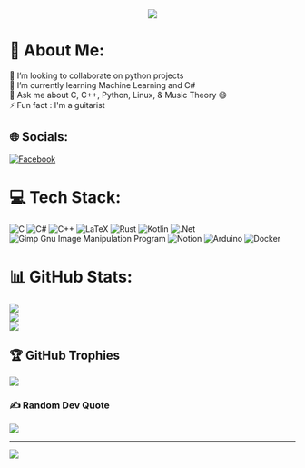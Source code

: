 <div id="header" align="center">
  <img src="https://media.giphy.com/media/A06UFEx8jxEwU/giphy.gif"/>
</div>


# 💫 About Me:
👯 I’m looking to collaborate on python projects<br>🌱 I’m currently learning Machine Learning and C#<br>💬 Ask me about C, C++, Python, Linux, & Music Theory 😄<br>⚡ Fun fact : I'm a guitarist


## 🌐 Socials:
[![Facebook](https://img.shields.io/badge/Facebook-%231877F2.svg?logo=Facebook&logoColor=white)](https://facebook.com/b33plop) 

# 💻 Tech Stack:
![C](https://img.shields.io/badge/c-%2300599C.svg?style=flat&logo=c&logoColor=white) ![C#](https://img.shields.io/badge/c%23-%23239120.svg?style=flat&logo=c-sharp&logoColor=white) ![C++](https://img.shields.io/badge/c++-%2300599C.svg?style=flat&logo=c%2B%2B&logoColor=white) ![LaTeX](https://img.shields.io/badge/latex-%23008080.svg?style=flat&logo=latex&logoColor=white) ![Rust](https://img.shields.io/badge/rust-%23000000.svg?style=flat&logo=rust&logoColor=white) ![Kotlin](https://img.shields.io/badge/kotlin-%230095D5.svg?style=flat&logo=kotlin&logoColor=white) ![.Net](https://img.shields.io/badge/.NET-5C2D91?style=flat&logo=.net&logoColor=white) ![Gimp Gnu Image Manipulation Program](https://img.shields.io/badge/Gimp-657D8B?style=flat&logo=gimp&logoColor=FFFFFF) ![Notion](https://img.shields.io/badge/Notion-%23000000.svg?style=flat&logo=notion&logoColor=white) ![Arduino](https://img.shields.io/badge/-Arduino-00979D?style=flat&logo=Arduino&logoColor=white) ![Docker](https://img.shields.io/badge/docker-%230db7ed.svg?style=flat&logo=docker&logoColor=white)
# 📊 GitHub Stats:
![](https://github-readme-stats.vercel.app/api?username=B33pl0p&theme=midnight-purple&hide_border=false&include_all_commits=true&count_private=true)<br/>
![](https://github-readme-streak-stats.herokuapp.com/?user=B33pl0p&theme=midnight-purple&hide_border=false)<br/>
![](https://github-readme-stats.vercel.app/api/top-langs/?username=B33pl0p&theme=midnight-purple&hide_border=false&include_all_commits=true&count_private=true&layout=compact)

## 🏆 GitHub Trophies
![](https://github-profile-trophy.vercel.app/?username=B33pl0p&theme=monokai&no-frame=false&no-bg=true&margin-w=4)

### ✍️ Random Dev Quote
![](https://quotes-github-readme.vercel.app/api?type=horizontal&theme=radical)

---
[![](https://visitcount.itsvg.in/api?id=B33pl0p&icon=6&color=1)](https://visitcount.itsvg.in)

<!-- Proudly created with GPRM ( https://gprm.itsvg.in ) -->

